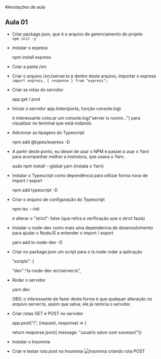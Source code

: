 #Anotações de aula

## Aula 01

- Criar package.json, que é o arquivo de gerenciamento do projeto<br>
  `npm init -y`
 
 - Instalar o express
   <p>npm install express</p>

- Criar a pasta /src

- Criar o arquivo /src/server.ts e dentro deste arquivo, importar o express
  `import express, { response } from "express";`
    
- Criar as rotas do servidor 
  <p>app.get / post</p>

- Iniciar o servidor app.listen(porta, função console.log)
  <p>é interessante colocar um console.log("server is runnin...") para visualizar no terminal que está rodando.</p> 
  
- Adicionar as tipagens do Typescript
  <p>npm add @types/express -D</p>

- A partir deste ponto, eu deixei de usar o NPM e passei a usar o Yarn para acompanhar melhor a instrutora, que usava o Yarn.
  <p>sudo npm install --global yarn (instala o Yarn)</p>

- Instalar o Typescript como dependência para utilizar forma nova de import / export
  <p>npm add typescript -D</p>

- Criar o arquivo de configuração do Typescript
  <p>npm tsc --init</p>
  <p>e alterar o "strict": false (que retira a verificação que o strict fazia)</p>

- Instalar o node-dev como mais uma dependencia de desenvolvimento para ajudar o NodeJS a entender o import / export
  <p>yarn add ts-node-dev -D</p>
  
- Criar no package.json um script para o ts.node rodar a aplicação
  <p>"scripts": {</p>
  <p>"dev":"ts-node-dev src/server.ts",</p>

- Rodar o servidor
  <p>yarn dev</p> 
  <p>OBS: o interessante de fazer desta forma é que qualquer alteração no arquivo server.ts, assim que salva, ele já reinicia o servidor.</p> 
  
- Criar rotas GET e POST no servidor
  <p>app.post("/", (request, response) => {</p>
  <p>return response.json({ message: "usuário salvo com sucesso!"})</p>
    
- Instalar o Insomnia

- Criar e testar rota post no Insomnia
![insomnia criando rota POST](https://user-images.githubusercontent.com/68570832/115545895-bcab8800-a27a-11eb-9107-c7f29bc345fa.png)

